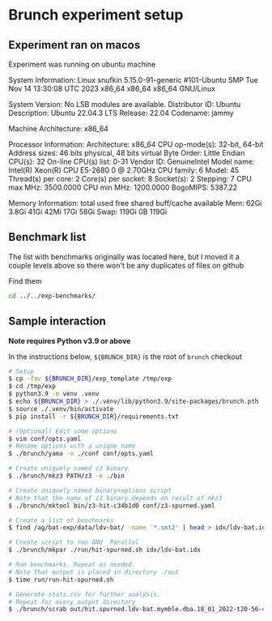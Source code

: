 # Brunch experiment setup

## Experiment ran on macos

Experiment was running on ubuntu machine

System Information:
Linux snufkin 5.15.0-91-generic #101-Ubuntu SMP Tue Nov 14 13:30:08 UTC 2023 x86_64 x86_64 x86_64 GNU/Linux

System Version:
No LSB modules are available.
Distributor ID:	Ubuntu
Description:	Ubuntu 22.04.3 LTS
Release:	22.04
Codename:	jammy

Machine Architecture:
x86_64

Processor Information:
Architecture:           x86_64
  CPU op-mode(s):       32-bit, 64-bit
  Address sizes:        46 bits physical, 48 bits virtual
  Byte Order:           Little Endian
CPU(s):                 32
  On-line CPU(s) list:  0-31
Vendor ID:              GenuineIntel
  Model name:           Intel(R) Xeon(R) CPU E5-2680 0 @ 2.70GHz
    CPU family:         6
    Model:              45
    Thread(s) per core: 2
    Core(s) per socket: 8
    Socket(s):          2
    Stepping:           7
    CPU max MHz:        3500.0000
    CPU min MHz:        1200.0000
    BogoMIPS:           5387.22

Memory Information:
               total        used        free      shared  buff/cache   available
Mem:            62Gi       3.8Gi        41Gi        42Mi        17Gi        58Gi
Swap:          119Gi          0B       119Gi

## Benchmark list

The list with benchmarks originally was located here, but I moved it a couple levels above so there won't be any duplicates of files on github

Find them
```bash
cd ../../exp-benchmarks/
```

## Sample interaction

**Note requires Python v3.9 or above**

In the instructions below, `${BRUNCH_DIR}` is the root of `brunch` checkout

```bash
# Setup
$ cp -fav ${BRUNCH_DIR}/exp_template /tmp/exp
$ cd /tmp/exp
$ python3.9 -m venv .venv
$ echo ${BRUNCH_DIR} > ./.venv/lib/python3.9/site-packages/brunch.pth
$ source ./.venv/bin/activate
$ pip install -r ${BRUNCH_DIR}/requirements.txt

# (Optional) Edit some options 
$ vim conf/opts.yaml
# Rename options with a unique name 
$ ./brunch/yama -o ./conf conf/opts.yaml

# Create uniquely named z3 binary
$ ./brunch/mkz3 PATH/z3 -o ./bin

# Create uniquely named binary+options script
# Note that the name of z3 binary depends on result of mkz3
$ ./brunch/mktool bin/z3-hit-c34b1d0 conf/z3-spurned.yaml

# Create a list of benchmarks
$ find /ag/bat-exp/data/ldv-bat/ -name '*.smt2' | head > idx/ldv-bat.idx

# Create script to run GNU  Parallel
$ ./brunch/mkpar ./run/hit-spurned.sh idx/ldv-bat.idx

# Run benchmarks. Repeat as needed.
# Note that output is placed in directory ./out
$ time run/run-hit-spurned.sh

# Generate stats.csv for further analysis.
# Repeat for every output directory
$ ./brunch/scrab out/hit.spurned.ldv-bat.mymble.dba.18_01_2022-t20-56-40
```

